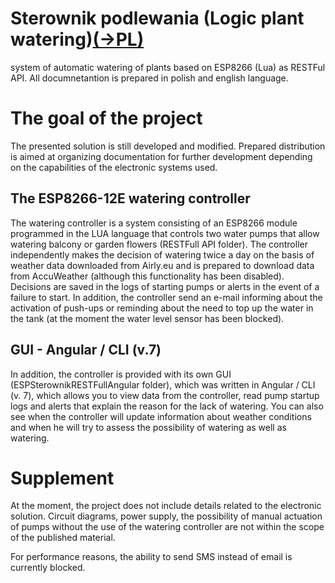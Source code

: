 # Sterownik podlewania (Logic plant watering)[(->PL)](READMEpl.md)
system of automatic watering of plants based on ESP8266 (Lua) as RESTFul API. All documnetantion is prepared in polish and english language.

# The goal of the project
The presented solution is still developed and modified. Prepared distribution is aimed at organizing documentation for further development depending on the capabilities of the electronic systems used.

## The ESP8266-12E watering controller
The watering controller is a system consisting of an ESP8266 module programmed in the LUA language that controls two water pumps that allow watering balcony or garden flowers (RESTFull API folder). The controller independently makes the decision of watering twice a day on the basis of weather data downloaded from Airly.eu and is prepared to download data from AccuWeather (although this functionality has been disabled). Decisions are saved in the logs of starting pumps or alerts in the event of a failure to start. In addition, the controller send an e-mail informing about the activation of push-ups or reminding about the need to top up the water in the tank (at the moment the water level sensor has been blocked).

## GUI - Angular / CLI (v.7)
In addition, the controller is provided with its own GUI (ESPSterownikRESTFullAngular folder), which was written in Angular / CLI (v. 7), which allows you to view data from the controller, read pump startup logs and alerts that explain the reason for the lack of watering. You can also see when the controller will update information about weather conditions and when he will try to assess the possibility of watering as well as watering.

# Supplement
At the moment, the project does not include details related to the electronic solution. Circuit diagrams, power supply, the possibility of manual actuation of pumps without the use of the watering controller are not within the scope of the published material.

For performance reasons, the ability to send SMS instead of email is currently blocked.
